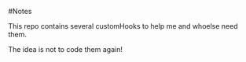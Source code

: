 #Notes

This repo contains several customHooks to help me and whoelse need them.

The idea is not to code them again!